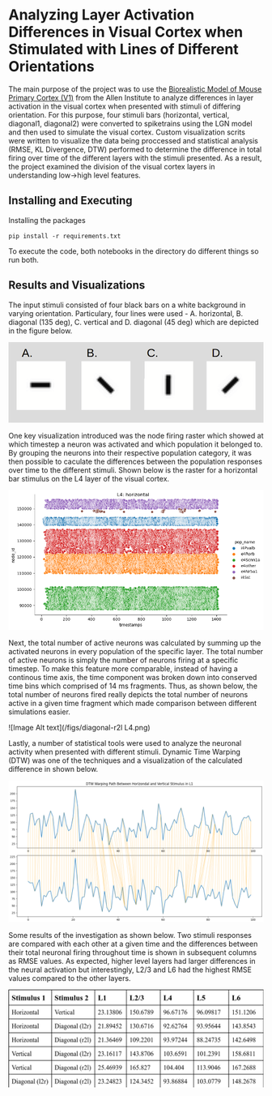 # Analyzing Layer Activation Differences in Visual Cortex when Stimulated with Lines of Different Orientations

The main purpose of the project was to use the [Biorealistic Model of Mouse Primary Cortex (V1)](https://www.cell.com/neuron/fulltext/S0896-6273(20)30067-2) from the Allen Institute to analyze differences in layer activation in the visual cortex when presented with stimuli of differing orientation. For this purpose, four stimuli bars (horizontal, vertical, diagonal1, diagonal2) were converted to spiketrains using the LGN model and then used to simulate the visual cortex. Custom visualization scrits were written to visualize the data being proccessed and statistical analysis (RMSE, KL Divergence, DTW) performed to determine the difference in total firing over time of the different layers with the stimuli presented. As a result, the project examined the division of the visual cortex layers in understanding low->high level features.

## Installing and Executing

Installing the packages

```
pip install -r requirements.txt
```

To execute the code, both notebooks in the directory do different things so run both.

## Results and Visualizations

The input stimuli consisted of four black bars on a white background in varying orientation. Particulary, four lines were used - A. horizontal, B. diagonal (135 deg), C. vertical and D. diagonal (45 deg) which are depicted in the figure below.

![Image Alt text](/figs/lines.png)

One key visualization introduced was the node firing raster which showed at which timestep a neuron was activated and which population it belonged to. By grouping the neurons into their respective population category, it was then possible to caculate the differences between the population responses over time to the different stimuli. Shown below is the raster for a horizontal bar stimulus on the L4 layer of the visual cortex.

![Image Alt text](/figs/RasterL4Horizontal.png)

Next, the total number of active neurons was calculated by summing up the activated neurons in every population of the specific layer. The total number of active neurons is simply the number of neurons firing at a specific timestep. To make this feature more comparable, instead of having a continous time axis, the time component was broken down into conserved time bins which comprised of 14 ms fragments. Thus, as shown below, the total number of neurons fired really depicts the total number of neurons active in a given time fragment which made comparison between different simulations easier.

![Image Alt text](/figs/diagonal-r2l L4.png)

Lastly, a number of statistical tools were used to analyze the neuronal activity when presented with different stimuli. Dynamic Time Warping (DTW) was one of the techniques and a visualization of the calculated difference in shown below.

![Image Alt text](/figs/warp.png)

Some results of the investigation as shown below. Two stimuli responses are compared with each other at a given time and the differences between their total neuronal firing throughout time is shown in subsequent columns as RMSE values. As expected, higher level layers had larger differences in the neural activation but interestingly, L2/3 and L6 had the highest RMSE values compared to the other layers.

![Image Alt text](/figs/rmse-results.png)



